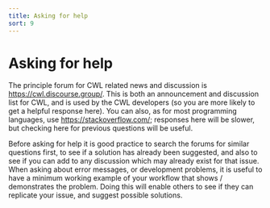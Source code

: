 ```yaml
---
title: Asking for help
sort: 9
---
```


# Asking for help

The principle forum for CWL related news and discussion is <https://cwl.discourse.group/>. This is both an announcement and discussion list for CWL, and is used by the CWL developers (so you are more likely to get a helpful response here). You can also, as for most programming languages, use <https://stackoverflow.com/>; responses here will be slower, but checking here for previous questions will be useful.

Before asking for help it is good practice to search the forums for similar questions first, to see if a solution has already been suggested, and also to see if you can add to any discussion which may already exist for that issue. When asking about error messages, or development problems, it is useful to have a minimum working example of your workflow that shows / demonstrates the problem. Doing this will enable others to see if they can replicate your issue, and suggest possible solutions.



